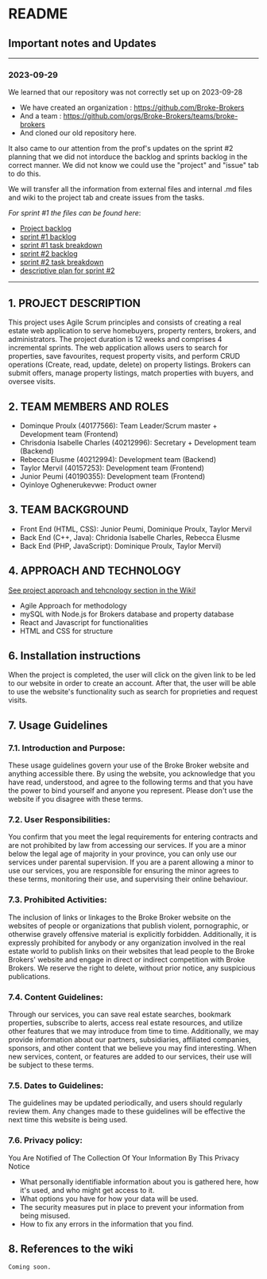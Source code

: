# README

## Important notes and Updates

***
### 2023-09-29

We learned that our repository was not correctly set up on 2023-09-28
* We have created an organization : https://github.com/Broke-Brokers
* And a team : https://github.com/orgs/Broke-Brokers/teams/broke-brokers
* And cloned our old repository here.

It also came to our attention from the prof's updates on the sprint #2 planning that we did not intorduce the backlog and sprints backlog in the correct manner. We did not know we could use the "project"  and "issue" tab to do this. 

We will transfer all the information from external files and internal .md files and wiki to the project tab and create issues from the tasks. 

_For sprint #1 the files can be found here_:

* [Project backlog](https://github.com/Broke-Brokers/soen341_fproject2023/wiki/Project-Backlog#broke-brokers-project-backlog)
* [sprint #1 backlog](https://github.com/Broke-Brokers/soen341_fproject2023/wiki/Project-Backlog#sprint-1)
* [sprint #1 task breakdown](https://github.com/Broke-Brokers/soen341_fproject2023/blob/main/Sprint%20%231/Sprint1_TaskBreakdown.md)
* [sprint #2 backlog](https://github.com/Broke-Brokers/soen341_fproject2023/blob/main/Sprint%20%232/Sprint2_Backlog.md)
* [sprint #2 task breakdown](https://github.com/Broke-Brokers/soen341_fproject2023/blob/main/Sprint%20%232/Sprint%202Task_%20Breakdown.xlsx)
* [descriptive plan for sprint #2](https://github.com/Broke-Brokers/soen341_fproject2023/wiki#plan-for-sprint-2)
  
***

## 1. PROJECT DESCRIPTION 
This project uses Agile Scrum principles and consists of creating a real estate web application 
to serve homebuyers, property renters, brokers, and administrators. 
The project duration is 12 weeks and comprises 4 incremental sprints. 
The web application allows users to search for properties, save favourites, 
request property visits, and perform CRUD operations (Create, read, update, delete) on property listings. 
Brokers can submit offers, manage property listings, match properties with buyers, and oversee visits.

## 2. TEAM MEMBERS AND ROLES


* Dominque Proulx (40177566): Team Leader/Scrum master + Development team (Frontend)
* Chrisdonia Isabelle Charles (40212996): Secretary + Development team (Backend)
* Rebecca Elusme (40212994): Development team (Backend)
* Taylor Mervil (40157253): Development team (Frontend)
* Junior Peumi (40190355): Development team (Frontend)
* Oyinloye Oghenerukevwe: Product owner


## 3. TEAM BACKGROUND

* Front End (HTML, CSS): Junior Peumi, Dominique Proulx, Taylor Mervil
* Back End (C++, Java): Chridonia Isabelle Charles, Rebecca Elusme
* Back End (PHP, JavaScript): Dominique Proulx, Taylor Mervil)


## 4. APPROACH AND TECHNOLOGY
[See project approach and tehcnology section in the Wiki!](https://github.com/isaisa002/BrokeBrokers-SOEN341-ProjectF2023/wiki#project-technologies---technology-stack)
*  Agile Approach for methodology 
*	mySQL with Node.js for Brokers database and property database
*  React and Javascript for functionalities
*  HTML and CSS for structure



## 6. Installation instructions
   When the project is completed, the user will click on the given link to be led to our website in order to create an account.
   After that, the user will be able to use the website's functionality such as search for proprieties and request visits.
   
## 7. 	Usage Guidelines

### 7.1.	Introduction and Purpose:

These usage guidelines govern your use of the Broke Broker website and anything accessible there. By using the website, you acknowledge that you have read, understood, and agree to the following terms and that you have the power to bind yourself and anyone you represent. Please don't use the website if you disagree with these terms.

### 7.2.	User Responsibilities:

You confirm that you meet the legal requirements for entering contracts and are not prohibited by law from accessing our services. If you are a minor below the legal age of majority in your province, you can only use our services under parental supervision. If you are a parent allowing a minor to use our services, you are responsible for ensuring the minor agrees to these terms, monitoring their use, and supervising their online behaviour.

### 7.3.	Prohibited Activities:
The inclusion of links or linkages to the Broke Broker website on the websites of people or organizations that publish violent, pornographic, or otherwise gravely offensive material is explicitly forbidden. Additionally, it is expressly prohibited for anybody or any organization involved in the real estate world to publish links on their websites that lead people to the Broke Brokers' website and engage in direct or indirect competition with Broke Brokers. We reserve the right to delete, without prior notice, any suspicious publications.

### 7.4.	Content Guidelines:

Through our services, you can save real estate searches, bookmark properties, subscribe to alerts, access real estate resources, and utilize other features that we may introduce from time to time. Additionally, we may provide information about our partners, subsidiaries, affiliated companies, sponsors, and other content that we believe you may find interesting. When new services, content, or features are added to our services, their use will be subject to these terms.

### 7.5.	Dates to Guidelines:
The guidelines may be updated periodically, and users should regularly review them.
Any changes made to these guidelines will be effective the next time this website is being used.

### 7.6.	Privacy policy: 

You Are Notified of The Collection Of Your Information By This Privacy Notice
-	What personally identifiable information about you is gathered here, how it's used, and who might get access to it.
-	What options you have for how your data will be used.
-	The security measures put in place to prevent your information from being misused.
-	How to fix any errors in the information that you find.

   	
## 8. 	References to the wiki
    Coming soon.
